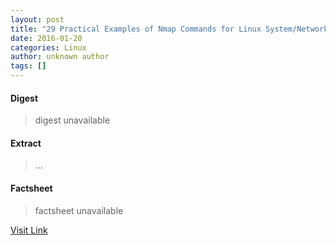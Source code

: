 ```yaml
---
layout: post
title: "29 Practical Examples of Nmap Commands for Linux System/Network Administrators"
date: 2016-01-20
categories: Linux
author: unknown author
tags: []
---
```



#### Digest
>digest unavailable

#### Extract
>...

#### Factsheet
>factsheet unavailable

[Visit Link](http://www.linuxtoday.com/infrastructure/29-practical-examples-of-nmap-commands-for-linux-systemnetwork-administrators-151230210220.html)


